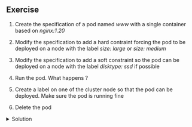## Exercise

1. Create the specification of a pod named *www* with a single container based on *nginx:1.20*

2. Modify the specification to add a hard contraint forcing the pod to be deployed on a node with the label *size: large* or *size: medium*

3. Modify the specification to add a soft constraint so the pod can be deployed on a node with the label *disktype: ssd* if possible

4. Run the pod. What happens ?

5. Create a label on one of the cluster node so that the pod can be deployed. Make sure the pod is running fine

6. Delete the pod


<details>
  <summary markdown="span">Solution</summary>

1. Create the specification of a pod named *www* with a single container based on *nginx:1.20*

```
k run www --image=nginx:1.20 --dry-run=client -o yaml > pod.yaml
```

2. Modify the specification to add a hard contraint forcing the pod to be deployed on a node with the label *size: large* or *size: medium*

We add the property *.spec.affinity.nodeAffinity.requiredDuringSchedulingIgnoredDuringExecution* to define the hard constraint that is requested:

```
apiVersion: v1
kind: Pod
metadata:
  labels:
    run: www
  name: www
spec:
  affinity:
    nodeAffinity:
      requiredDuringSchedulingIgnoredDuringExecution:
        nodeSelectorTerms:
        - matchExpressions:
          - key: size
            operator: In
            values:
            - large
            - medium
  containers:
  - image: nginx:1.20
    name: www
```

3. Modify the specification to add a soft constraint so the pod can be deployed on a node with the label *disktype: ssd* if possible

We add the property *.spec.affinity.nodeAffinity.preferredDuringSchedulingIgnoredDuringExecution* to define the soft constraint that is requested:

```
apiVersion: v1
kind: Pod
metadata:
  labels:
    run: www
  name: www
spec:
  affinity:
    nodeAffinity:
      requiredDuringSchedulingIgnoredDuringExecution:
        nodeSelectorTerms:
        - matchExpressions:
          - key: size
            operator: In
            values:
            - large
            - medium
      preferredDuringSchedulingIgnoredDuringExecution:
      - weight: 50
        preference:
          matchExpressions:
          - key: disktype
            operator: In
            values:
            - ssd
  containers:
  - image: nginx:1.20
    name: www
```

4. Run the pod. What happens ?

Creation of the Pod

```
k apply -f pod.yaml
```

The pod remains *Pending*:

```
k get po
NAME   READY   STATUS    RESTARTS   AGE
www    0/1     Pending   0          26s
```

We can describe the pod to get additional information on the root cause:

```
k describe po www
...
Events:
  Type     Reason            Age                 From               Message
  ----     ------            ----                ----               -------
  Warning  FailedScheduling  15s (x2 over 100s)  default-scheduler  0/3 nodes are available: 1 node(s) had taint {node-role.kubernetes.io/master: }, that the pod didn't tolerate, 2 node(s) didn't match Pod's node affinity/selector.
```

The pod cannot be deployed because there is no node with the label requested by the *hard* constraint

5. Create a label on one of the cluster node so that the pod can be deployed. Make sure the pod is running fine

We add a label *size: medium* on worker1

```
k label node worker1 size=medium
```

Note: we could have set the *size* label with the value *medium* or *large* on worker1 or worker2

A couple of second later, the pod will be deployed on worker1

```
k get po -o wide
NAME   READY   STATUS    RESTARTS   AGE    IP          NODE      NOMINATED NODE   READINESS GATES
www    1/1     Running   0          4m1s   10.32.0.2   worker1   <none>           <none>
```

6. Delete the pod

```
k delete po www
```

</details>

